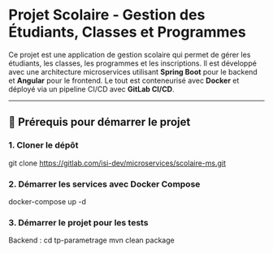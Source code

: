 # Projet Scolaire - Gestion des Étudiants, Classes et Programmes

Ce projet est une application de gestion scolaire qui permet de gérer les étudiants, les classes, les programmes et les inscriptions. Il est développé avec une architecture microservices utilisant **Spring Boot** pour le backend et **Angular** pour le frontend. Le tout est conteneurisé avec **Docker** et déployé via un pipeline CI/CD avec **GitLab CI/CD**.

---

## 🚀 Prérequis pour démarrer le projet

### 1. Cloner le dépôt
git clone https://gitlab.com/isi-dev/microservices/scolaire-ms.git

### 2. Démarrer les services avec Docker Compose
docker-compose up -d

### 3. Démarrer le projet pour les tests
Backend :
cd tp-parametrage
mvn clean package
